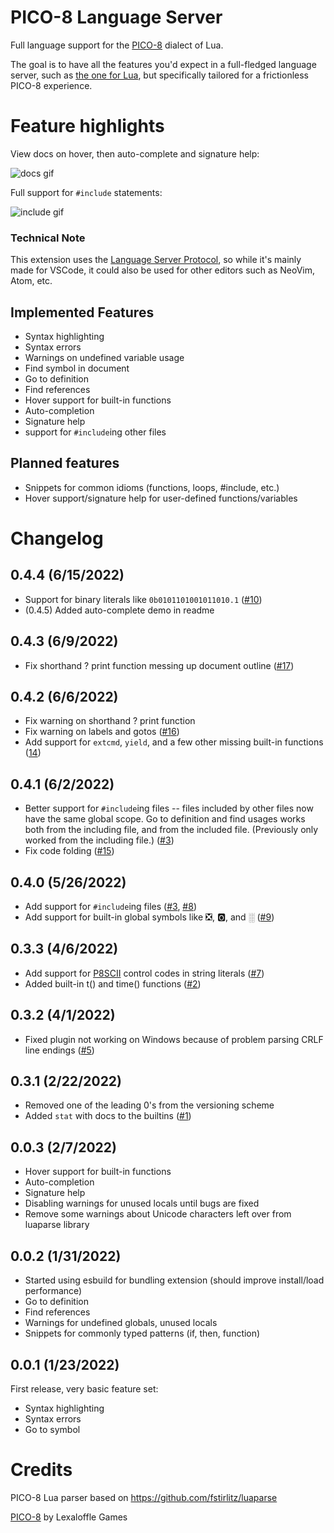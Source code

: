 # PICO-8 Language Server

Full language support for the [PICO-8](https://www.lexaloffle.com/pico-8.php)
dialect of Lua. 

The goal is to have all the features you'd expect in a full-fledged language
server, such as [the one for Lua](https://marketplace.visualstudio.com/items?itemName=sumneko.lua),
but specifically tailored for a frictionless PICO-8 experience.

# Feature highlights

View docs on hover, then auto-complete and signature help:

![docs gif](https://github.com/japhib/pico8-ls/blob/master/img/docs.gif?raw=true)

Full support for `#include` statements:

![include gif](https://github.com/japhib/pico8-ls/blob/master/img/includes.gif?raw=true)

### Technical Note

This extension uses the [Language Server Protocol](https://microsoft.github.io/language-server-protocol/),
so while it's mainly made for VSCode, it could also be used for other editors
such as NeoVim, Atom, etc.

## Implemented Features

- Syntax highlighting
- Syntax errors
- Warnings on undefined variable usage
- Find symbol in document
- Go to definition
- Find references
- Hover support for built-in functions
- Auto-completion
- Signature help
- support for `#include`ing other files

## Planned features

- Snippets for common idioms (functions, loops, #include, etc.)
- Hover support/signature help for user-defined functions/variables

# Changelog

## 0.4.4 (6/15/2022)

- Support for binary literals like `0b0101101001011010.1` ([#10](https://github.com/japhib/pico8-ls/issues/10))
- (0.4.5) Added auto-complete demo in readme

## 0.4.3 (6/9/2022)

- Fix shorthand ? print function messing up document outline ([#17](https://github.com/japhib/pico8-ls/issues/17))

## 0.4.2 (6/6/2022)

- Fix warning on shorthand ? print function
- Fix warning on labels and gotos ([#16](https://github.com/japhib/pico8-ls/issues/16))
- Add support for `extcmd`, `yield`, and a few other missing built-in functions ([14](https://github.com/japhib/pico8-ls/issues/14))

## 0.4.1 (6/2/2022)

- Better support for `#include`ing files -- files included by other files now have the same global scope. Go to definition and find usages works both from the including file, and from the included file. (Previously only worked from the including file.) ([#3](https://github.com/japhib/pico8-ls/issues/3))
- Fix code folding ([#15](https://github.com/japhib/pico8-ls/issues/15))

## 0.4.0 (5/26/2022)

- Add support for `#include`ing files ([#3](https://github.com/japhib/pico8-ls/issues/3), [#8](https://github.com/japhib/pico8-ls/issues/8))
- Add support for built-in global symbols like ❎, 🅾️, and ░ ([#9](https://github.com/japhib/pico8-ls/issues/9))

## 0.3.3 (4/6/2022)

- Add support for [P8SCII](https://pico-8.fandom.com/wiki/P8SCII) control codes in string literals ([#7](https://github.com/japhib/pico8-ls/issues/7))
- Added built-in t() and time() functions ([#2](https://github.com/japhib/pico8-ls/issues/2))

## 0.3.2 (4/1/2022)

- Fixed plugin not working on Windows because of problem parsing CRLF line endings ([#5](https://github.com/japhib/pico8-ls/issues/5))

## 0.3.1 (2/22/2022)

- Removed one of the leading 0's from the versioning scheme
- Added `stat` with docs to the builtins ([#1](https://github.com/japhib/pico8-ls/issues/1))

## 0.0.3 (2/7/2022)

- Hover support for built-in functions
- Auto-completion
- Signature help
- Disabling warnings for unused locals until bugs are fixed
- Remove some warnings about Unicode characters left over from luaparse library

## 0.0.2 (1/31/2022)

- Started using esbuild for bundling extension (should improve install/load performance)
- Go to definition
- Find references
- Warnings for undefined globals, unused locals
- Snippets for commonly typed patterns (if, then, function)

## 0.0.1 (1/23/2022)

First release, very basic feature set:
- Syntax highlighting
- Syntax errors
- Go to symbol

# Credits

PICO-8 Lua parser based on https://github.com/fstirlitz/luaparse

[PICO-8](https://www.lexaloffle.com/pico-8.php) by Lexaloffle Games
